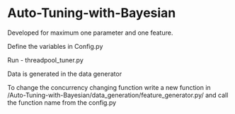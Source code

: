 
# Auto-Tuning-with-Bayesian

Developed for maximum one parameter and one feature. 

Define the variables in Config.py

Run - threadpool_tuner.py

Data is generated in the data generator

To change the concurrency changing function write a new function in /Auto-Tuning-with-Bayesian/data_generation/feature_generator.py/ and call the function name from the config.py
